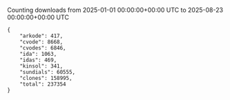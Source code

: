 
Counting downloads from 2025-01-01 00:00:00+00:00 UTC to 2025-08-23 00:00:00+00:00 UTC

```
{
    "arkode": 417,
    "cvode": 8668,
    "cvodes": 6846,
    "ida": 1063,
    "idas": 469,
    "kinsol": 341,
    "sundials": 60555,
    "clones": 158995,
    "total": 237354
}
```
